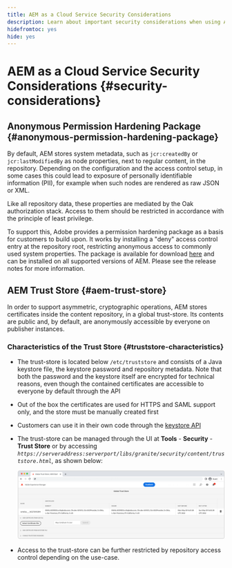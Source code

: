 ```yaml
---
title: AEM as a Cloud Service Security Considerations
description: Learn about important security considerations when using AEM as a Cloud Service
hidefromtoc: yes
hide: yes
---
```


# AEM as a Cloud Service Security Considerations {#security-considerations}

## Anonymous Permission Hardening Package {#anonymous-permission-hardening-package}

By default, AEM stores system metadata, such as `jcr:createdBy` or `jcr:lastModifiedBy` as node properties, next to regular content, in the repository. Depending on the configuration and the access control setup, in some cases this could lead to exposure of personally identifiable information (PII), for example when such nodes are rendered as raw JSON or XML. 

Like all repository data, these properties are mediated by the Oak authorization stack. Access  to them should be restricted in accordance with the principle of least privilege.

To support this, Adobe provides a permission hardening package as a basis for customers to build upon. It works by installing a "deny" access control entry at the repository root, restricting anonymous access to commonly used system properties. The package is available for download [here](https://experience.adobe.com/#/downloads/content/software-distribution/en/aem.html?package=/content/software-distribution/en/details.html/content/dam/aem/public/adobe/packages/helper/anonymous-permissions-pkg-0.1.2.zip) and can be installed on all supported versions of AEM. Please see the release notes for more information.

## AEM Trust Store {#aem-trust-store}

In order to support asymmetric, cryptographic operations, AEM stores certificates inside the content repository, in a global trust-store. Its contents are public and, by default, are anonymously accessible by everyone on publisher instances.

### Characteristics of the Trust Store {#truststore-characteristics}

* The trust-store is located below `/etc/truststore` and consists of a Java keystore file, the keystore password and repository metadata. Note that both the password and the keystore itself are encrypted for technical reasons, even though the contained certificates are accessible to everyone by default through the API
* Out of the box the certificates are used for HTTPS and SAML support only, and the store must be manually created first
* Customers can use it in their own code through the [keystore API](https://developer.adobe.com/experience-manager/reference-materials/6-5/javadoc/com/adobe/granite/keystore/KeyStoreService.html#getTrustStore-org.apache.sling.api.resource.ResourceResolver-)
* The trust-store can be managed through the UI at **Tools** - **Security** - **Trust Store** or by accessing *`https://serveraddress:serverport/libs/granite/security/content/truststore.html`*, as shown below:

  ![Trust Store Management](/help/security/assets/global-trust-store-modified.png)

* Access to the trust-store can be further restricted by repository access control depending on the use-case.